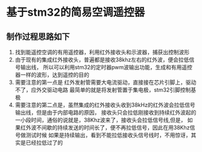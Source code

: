 # 基于stm32的简易空调遥控器

## 制作过程思路如下

1. 找到能遥控空调的有用遥控器，利用红外接收头和示波器，捕获出控制波形
2. 由于现有的集成红外接收头，普遍都是接收38khz左右的红外波，便会拉低信号输出线，
所以可以利用stm32的定时器pwm波输出功能，生成和有用遥控器一样的波形，达到遥控的目的
3. 需要注意的第一点是 红外发射管需要大电流驱动，直接接在芯片引脚上，驱动不了，应外交驱动电路
   最简单的就是将发射管置于集电极，stm32引脚控制基极
4. 需要注意的第二点是，虽然集成的红外接收头收到38kHz的红外波会拉低信号输出线，但是由于内部电路的原因，
接收头只会拉低刚接收到持续红外波起的一小段时间，通俗的说就是，38Khz波来了，接收头会拉低信号线,但是，
如果红外波不间歇的持续发送的时间长了，便不再拉低信号，因此在用38Khz信号做测试时候
如果是持续输出，看到不能拉低接收头信号线时，不用惊讶，其实是已经拉低过了的
